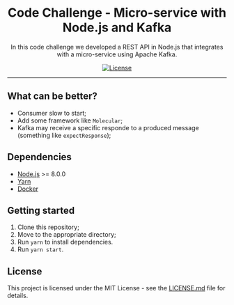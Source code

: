 <h1 align="center">
Code Challenge - Micro-service with Node.js and Kafka
</h1>

<p align="center">In this code challenge we developed a REST API in Node.js that integrates with a micro-service using Apache Kafka.</p>

<p align="center">
  <a href="https://opensource.org/licenses/MIT">
    <img src="https://img.shields.io/github/license/rocketseat/youtube-challenge-node-kafka?color=%237159c1&logo=mit" alt="License">
  </a>
</p>

<hr>

## What can be better?

- Consumer slow to start;
- Add some framework like `Molecular`;
- Kafka may receive a specific responde to a produced message (something like `expectResponse`);

## Dependencies

- [Node.js](https://nodejs.org/en/) >= 8.0.0
- [Yarn](https://yarnpkg.com/pt-BR/docs/install)
- [Docker](https://docs.docker.com/install/)

## Getting started

1. Clone this repository;
2. Move to the appropriate directory;<br />
3. Run `yarn` to install dependencies.<br />
4. Run `yarn start`.

## License

This project is licensed under the MIT License - see the [LICENSE.md](LICENSE.md) file for details.

